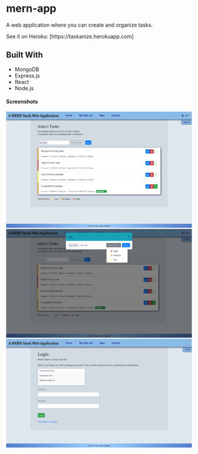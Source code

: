 # mern-app #
<p>A web application where you can create and organize tasks.</p>
<p>See it on Heroku: [https://taskanize.herokuapp.com]</p>

## Built With ##
* MongoDB
* Express.js
* React
* Node.js

#### Screenshots ####

![Screenshot of app](appScreenshot1.png)
![Screenshot of app](appScreenshot2.png)
![Screenshot of app](appScreenshot3.png)
